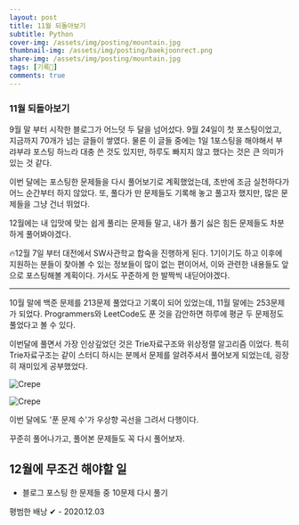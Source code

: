 ```yaml
---
layout: post
title: 11월 되돌아보기
subtitle: Python
cover-img: /assets/img/posting/mountain.jpg
thumbnail-img: /assets/img/posting/baekjoonrect.png
share-img: /assets/img/posting/mountain.jpg
tags: [기록🎉]
comments: true
---
```


### 11월 되돌아보기

9월 말 부터 시작한 블로그가 어느덧 두 달을 넘어섰다.
9월 24일이 첫 포스팅이었고, 지금까지 70개가 넘는 글들이 쌓였다. 물론 이 글들 중에는 1일 1포스팅을 해야해서 부랴부랴 포스팅 하느라 대충 쓴 것도 있지만, 하루도 빠지지 않고 했다는 것은 큰 의미가 있는 것 같다.

이번 달에는 포스팅한 문제들을 다시 풀어보기로 계획했었는데, 초반에 조금 실천하다가 어느 순간부터 하지 않았다. 또, 풀다가 만 문제들도 기록해 놓고 풀고자 했지만, 많은 문제들을 그냥 건너 뛰었다.

12월에는 내 입맛에 맞는 쉽게 풀리는 문제들 말고, 내가 풀기 싫은 힘든 문제들도 차분하게 풀어봐야겠다.

🔥12월 7일 부터 대전에서 SW사관학교 합숙을 진행하게 된다.
1기이기도 하고 이후에 지원하는 분들이 찾아볼 수 있는 정보들이 많이 없는 편이어서, 이와 관련한 내용들도 앞으로 포스팅해볼 계획이다.
가서도 꾸준하게 한 발짝씩 내딛어야겠다.

---

10월 말에 백준 문제를 213문제 풀었다고 기록이 되어 있었는데, 11월 말에는 253문제가 되었다. Programmers와 LeetCode도 푼 것을 감안하면 하루에 평균 두 문제정도 풀었다고 볼 수 있다.

이번달에 풀면서 가장 인상깊었던 것은 Trie자료구조와 위상정렬 알고리즘 이었다. 특히 Trie자료구조는 같이 스터디 하시는 분께서 문제를 알려주셔서 풀어보게 되었는데, 굉장히 재미있게 공부했었다.

![Crepe](https://i.imgur.com/lPyn0mE.jpg)

![Crepe](https://i.imgur.com/LILNz3p.jpg)

이번 달에도 '푼 문제 수'가 우상향 곡선을 그려서 다행이다.

꾸준히 풀어나가고, 풀어본 문제들도 꼭 다시 풀어보자.

## 12월에 무조건 해야할 일

- 블로그 포스팅 한 문제들 중 10문제 다시 풀기

평범한 배낭 ✔ - 2020.12.03

<br>
